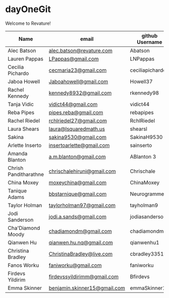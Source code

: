 # dayOneGit

Welcome to Revature!

| Name                  | email                      | github Username |
| --------------------- | -------------------------- | --------------- |
| Alec Batson           | alec.batson@revature.com   | Abatson         |
| Lauren Pappas         | LPappas@gmail.com          | LNPappas        |
| Cecilia Pichardo      | cecmaria23@gmail.com       | ceciliapichardo |
| Jaboa Howell          | Jaboahowell@gmail.com      | Howell37        |
| Rachel Kennedy        | kennedy8932@gmail.com      | rkennedy98      |
| Tanja Vidic           | vidict44@gmail.com         | vidict44        |
| Reba Pipes            | pipes.reba@gmail.com       | rebapipes       |
| Rachel Riedel         | rchlriedel27@gmail.com     | RchlRiedel      |
| Laura Shears          | laura@lsquaredmath.us      | shearsl         |
| Sakina                | sakina9530@gmail.com       | SakinaH9530     |
| Arlette Inserto       | insertoarlette@gmail.com   | sainserto       |
| Amanda Blanton        | a.m.blanton@gmail.com      | ABlanton 3      |
| Chrish Panditharathne | chrischalehiruni@gmail.com | Chrischale      |
| China Moxey           | moxeychina@gmail.com       | ChinaMoxey      |
| Tanique Adams         | bbstarnique@gmail.com      | NeurogrammerT   |
| Taylor Holman         | taylorholman97@gmail.com   | tayholman9      |
| Jodi Sanderson        | jodi.a.sands@gmail.com     | jodiasanderson  |
| Cha'Diamond Moody     | chadiamondm@gmail.com      | chadiamondm     |
| Qianwen Hu            | qianwen.hu.nq@gmail.com    | qianwenhu1      |
| Christina Bradley     | ChristinaBradley@live.com  | cbradley3351    |
| Fanos Worku           | faniworku@gmail.com        | faniworku       |
| Firdevs Yildirim      | firdevssyildirimm@gmail.com| Bfirdevs        |
| Emma Skinner      | benjamin.skinner15@gmail.com| emmaSkinner15       |